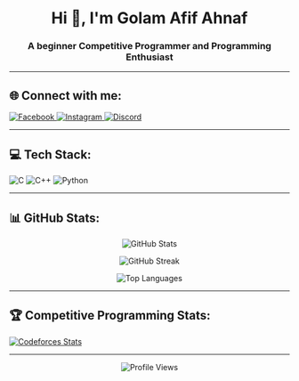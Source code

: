 <h1 align="center">Hi 👋, I'm Golam Afif Ahnaf</h1>
<h3 align="center">A beginner Competitive Programmer and Programming Enthusiast</h3>

---

## 🌐 Connect with me:

<p align="left">
  <a href="https://www.facebook.com/golamafifahnaf" target="_blank" rel="noopener noreferrer">
    <img src="https://img.shields.io/badge/Facebook-1877F2?style=for-the-badge&logo=facebook&logoColor=white" alt="Facebook" />
  </a>
  <a href="https://www.instagram.com/golamafifahnaf" target="_blank" rel="noopener noreferrer">
    <img src="https://img.shields.io/badge/Instagram-E4405F?style=for-the-badge&logo=instagram&logoColor=white" alt="Instagram" />
  </a>
  <a href="https://discord.com/users/golam_afif_ahnaf" target="_blank" rel="noopener noreferrer">
    <img src="https://img.shields.io/badge/Discord-5865F2?style=for-the-badge&logo=discord&logoColor=white" alt="Discord" />
  </a>
</p>

---

## 💻 Tech Stack:

<p align="left">
  <img src="https://img.shields.io/badge/C-00599C?style=for-the-badge&logo=c&logoColor=white" alt="C"/>
  <img src="https://img.shields.io/badge/C++-00599C?style=for-the-badge&logo=c%2B%2B&logoColor=white" alt="C++"/>
  <img src="https://img.shields.io/badge/Python-3776AB?style=for-the-badge&logo=python&logoColor=white" alt="Python"/>
</p>

---

## 📊 GitHub Stats:

<p align="center">
  <img src="https://github-readme-stats.vercel.app/api?username=golamafifahnaf&show_icons=true&theme=radical" alt="GitHub Stats"/>
</p>

<p align="center">
  <img src="https://github-readme-streak-stats.herokuapp.com?user=golamafifahnaf&theme=radical&hide_border=false" alt="GitHub Streak"/>
</p>

<p align="center">
  <img src="https://github-readme-stats.vercel.app/api/top-langs/?username=golamafifahnaf&layout=compact&theme=radical" alt="Top Languages"/>
</p>

---

## 🏆 Competitive Programming Stats:

[![Codeforces Stats](https://codeforces-readme-stats.vercel.app/api/card?username=golamafifahnaf&theme=github_dark&disable_animations=false&show_icons=true&force_username=true)](https://codeforces.com/profile/golamafifahnaf)

---

<p align="center">
  <img src="https://komarev.com/ghpvc/?username=golamafifahnaf&label=Profile%20views&color=0e75b6&style=flat" alt="Profile Views"/>
</p>
